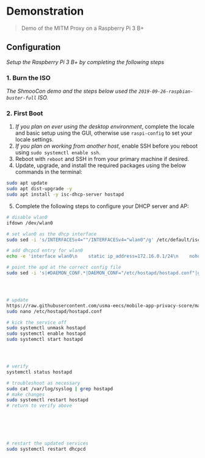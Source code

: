 # Demonstration

> Demo of the MITM Proxy on a Raspberry Pi 3 B+

## Configuration

*Setup the Raspberry Pi 3 B+ by completing the following steps*

### 1. Burn the ISO

*The ShmooCon demo and the steps below used the `2019-09-26-raspbian-buster-full` ISO.*

### 2. First Boot

1. *If you plan on ever using the desktop environment*, complete the locale and basic setup using the GUI, otherwise use `raspi-config` to set your locale settings.
2. *If you plan on working from another host*, enable SSH before you reboot using `sudo systemctl enable ssh`.
3. Reboot with `reboot` and SSH in from your primary machine if desired.
4. Update, upgrade, and install the required packages using the below commands in the terminal:

```bash
sudo apt update
sudo apt dist-upgrade -y
sudo apt install -y isc-dhcp-server hostapd
```

5. Complete the following steps to configure your DHCP server and AP:

```bash
# disable wlan0
ifdown /dev/wlan0

# set wlan0 as the dhcp interface
sudo sed -i 's/INTERFACESv4=""/INTERFACESv4="wlan0"/g' /etc/default/isc-dhcp-server

# add dhcpcd entry for wlan0
echo -e 'interface wlan0\n    static ip_address=172.16.0.1/24\n    nohook Wpa_supplicant' | sudo tee -a /etc/dhcpcd.conf

# point the apd at the correct config file
sudo sed -i 's|#DAEMON_CONF.*|DAEMON_CONF="/etc/hostapd/hostapd.conf"|g' /etc/default/hostapd




# update
https://raw.githubusercontent.com/usma-eecs/mobile-app-privacy-score/master/Demo/hostapd.conf
sudo nano /etc/hostapd/hostapd.conf

# kick the service off
sudo systemctl unmask hostapd
sudo systemctl enable hostapd
sudo systemctl start hostapd




# verify
systemctl status hostapd

# troubleshoot as necessary
sudo cat /var/log/syslog | grep hostapd
# make changes
sudo systemctl restart hostapd
# return to verify above






# restart the updated services
sudo systemctl restart dhcpcd
```
